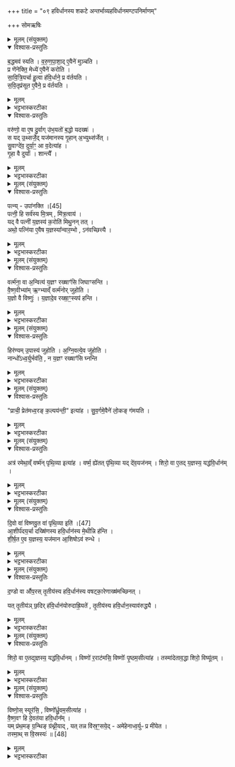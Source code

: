 +++
title = "०९ हविर्धानस्य शकटे अन्तर्भाव्यहविर्धानमण्टपनिर्माणम्"

+++
सोमऋषिः

<details><summary>मूलम् (संयुक्तम्)</summary>

ब॒द्धमव॑ स्यति वरुणपा॒शादे॒वैने॑ मुञ्चति॒ प्र णे॑नेक्ति॒ मेध्ये॑ ए॒वैने॑ करोति सावित्रि॒यर्चा हु॒त्वा ह॑वि॒र्धाने॒ प्र व॑र्तयति सवि॒तृप्र॑सूत ए॒वैने॒ प्र व॑र्तयति॒ वरु॑णो॒ वा ए॒ष दु॒र्वागु॑भ॒यतो॑ ब॒द्धो यदख्ष॒स्स यदु॒थ्सर्जे॒द्यज॑मानस्य गृ॒हान॒भ्युथ्स॑र्जेत् सु॒वाग्दे॑व॒ दुर्या॒ꣳ॒ आ व॒देत्या॑ह गृ॒हा वै दुर्या॒श्शान्त्यै॒
</details>

<details open><summary>विश्वास-प्रस्तुतिः</summary>

ब॒द्धमव॑ स्यति । व॒रु॒ण॒पा॒शा॒द् ए॒वैने॑ मुञ्चति ।   
प्र णे॑नेक्ति॒ मेध्ये॑ ए॒वैने॑ करोति ।  
सा॒वि॒त्रि॒यर्चा हु॒त्वा ह॑वि॒र्धाने॒ प्र व॑र्तयति ।  
स॒वि॒तृप्र॑सूत ए॒वैने॒ प्र व॑र्तयति ।  
</details>

<details><summary>मूलम्</summary>

ब॒द्धमव॑ स्यति । व॒रु॒ण॒पा॒शा॒द् ए॒वैने॑ मुञ्चति ।   
प्र णे॑नेक्ति॒ मेध्ये॑ ए॒वैने॑ करोति ।  
सा॒वि॒त्रि॒यर्चा हु॒त्वा ह॑वि॒र्धाने॒ प्र व॑र्तयति ।  
स॒वि॒तृप्र॑सूत ए॒वैने॒ प्र व॑र्तयति ।  
</details>

<details><summary>भट्टभास्करटीका</summary>

1बद्धमिति ॥ बद्धं हविर्धानयोरक्षमवस्यति मुञ्चतीति विधिः । वरुणपाशादेव एने हविर्धाने वरुणदेवते मुञ्चति । प्रणेनेक्ति क्षालयति । मेध्ये मेधार्हे एने करोति । सावित्र्यर्चा 'युञ्जते मन उत' इत्येतया सवितृप्रसूतः सवित्रा प्रसूतः सवित्राऽनुज्ञातः ।
</details>

<details open><summary>विश्वास-प्रस्तुतिः</summary>

वरु॑णो॒ वा ए॒ष दु॒र्वाग् उ॑भ॒यतो॑ ब॒द्धो यदख्षः॑ ।  
स यद् उ॒थ्सर्जे॒द् यज॑मानस्य गृ॒हान् अ॒भ्युथ्स॑र्जेत् ।  
सु॒वाग्दे॑व॒ दुर्या॒ꣳ॒ आ व॒देत्या॑ह ।  
गृ॒हा वै दुर्याः᳚ । शान्त्यै᳚ ।
</details>

<details><summary>मूलम्</summary>

वरु॑णो॒ वा ए॒ष दु॒र्वाग् उ॑भ॒यतो॑ ब॒द्धो यदख्षः॑ ।  
स यद् उ॒थ्सर्जे॒द् यज॑मानस्य गृ॒हान् अ॒भ्युथ्स॑र्जेत् ।  
सु॒वाग्दे॑व॒ दुर्या॒ꣳ॒ आ व॒देत्या॑ह ।  
गृ॒हा वै दुर्याः᳚ । शान्त्यै᳚ ।
</details>

<details><summary>भट्टभास्करटीका</summary>

वरुणो वा इति । वरुणः खल्वेष दुर्वाक् । दुष्टं वक्तीति दुर्वाक् । यदि वक्ति दुष्टमेव तदिति । 'क्विब्वचि' इत्यादिना क्विब्दीर्घौ, कृदुत्तरपदप्रकृतिस्वरत्वम् । क इत्याह - उभयतः उभाभ्यां बद्धो यदक्षो नाम' स यदुत्सर्जेत् शब्दं करोति यजमानस्य गृहानभ्युत्सर्जेत् । तान् लक्षीकृत्य शब्दं करोति तेष्वरिष्टं करोति तदोत्सर्जनेन, तस्मात् 'सुवाक्' इत्यादि जपेत् इति । गृहा वै दुर्याः यजमानसंबन्धिनोभिप्रेताः । तदुत्सर्जनशान्यै भवतीति ॥
</details>

<details><summary>मूलम् (संयुक्तम्)</summary>

पत्नी᳚ [45]  
उपा॑नक्ति॒ पत्नी॒ हि सर्व॑स्य मि॒त्रम्मि॑त्र॒त्वाय॒ यद्वै पत्नी॑ य॒ज्ञस्य॑ क॒रोति॑ मिथु॒नन्तदथो॒ पत्नि॑या ए॒वैष य॒ज्ञस्या᳚न्वार॒म्भोऽन॑वच्छित्त्यै॒
</details>

<details open><summary>विश्वास-प्रस्तुतिः</summary>

पत्न्य् - उपा॑नक्ति ।[45]  
पत्नी॒ हि सर्व॑स्य मि॒त्रम् , मि॑त्र॒त्वाय॑ ।  
यद् वै पत्नी॑ य॒ज्ञस्य॑ क॒रोति॑ मिथु॒नन् तत् ।   
अथो॒ पत्नि॑या ए॒वैष य॒ज्ञस्या᳚न्वार॒म्भो , ऽन॑वच्छित्त्यै ।
</details>

<details><summary>मूलम्</summary>

पत्न्य् - उपा॑नक्ति ।[45]  
पत्नी॒ हि सर्व॑स्य मि॒त्रम् , मि॑त्र॒त्वाय॑ ।  
यद् वै पत्नी॑ य॒ज्ञस्य॑ क॒रोति॑ मिथु॒नन् तत् ।   
अथो॒ पत्नि॑या ए॒वैष य॒ज्ञस्या᳚न्वार॒म्भो , ऽन॑वच्छित्त्यै ।
</details>

<details><summary>भट्टभास्करटीका</summary>

2पत्नी अक्षधुरे उपानक्तीति विधिः ॥ पत्नी हि सर्वस्य मित्रं मित्रमिव; स्त्रीत्वात् । तस्मात्तया कृतमुपाञ्जनं मित्रत्वाय भवति वरुणस्य वा अक्षस्य वा । यद्वा इत्यादि । व्याख्यातम् ॥
</details>

<details><summary>मूलम् (संयुक्तम्)</summary>

वर्त्म॑ना॒ वा अ॒न्वित्य॑ य॒ज्ञꣳ रख्षाꣳ॑सि जिघाꣳसन्ति वैष्ण॒वीभ्या॑मृ॒ग्भ्याव्वँर्त्म॑नोर्जुहोति य॒ज्ञो वै विष्णु॑र्य॒ज्ञादे॒व रख्षा॒ꣳ॒स्यप॑ हन्ति॒
</details>

<details open><summary>विश्वास-प्रस्तुतिः</summary>

वर्त्म॑ना॒ वा अ॒न्वित्य॑ य॒ज्ञꣳ रख्षाꣳ॑सि जिघाꣳसन्ति ।  
वै॒ष्ण॒वीभ्या॑म् ऋ॒ग्भ्याव्ँ वर्त्म॑नोर् जुहोति ।  
य॒ज्ञो वै विष्णुः॑ ।
य॒ज्ञादे॒व रख्षा॒ꣳ॒स्यप॑ हन्ति ।
</details>

<details><summary>मूलम्</summary>

वर्त्म॑ना॒ वा अ॒न्वित्य॑ य॒ज्ञꣳ रख्षाꣳ॑सि जिघाꣳसन्ति ।  
वै॒ष्ण॒वीभ्या॑म् ऋ॒ग्भ्याव्ँ वर्त्म॑नोर् जुहोति ।  
य॒ज्ञो वै विष्णुः॑ ।
य॒ज्ञादे॒व रख्षा॒ꣳ॒स्यप॑ हन्ति ।
</details>

<details><summary>भट्टभास्करटीका</summary>

3वर्त्मनेत्यादि ॥ वर्त्मना शकटमार्गेण अन्वित्यानुप्रविश्य यज्ञं रक्षांसि जिघांसन्ति हन्तुमिच्छन्ति तस्माद्वैष्णवीभ्यामृग्भ्यां वर्त्मनोर्जुहोति 'इद विष्णुः' , 'इरावती धेनुमती'39 इति द्वाभ्यां वर्त्मनोर्जुहोति । प्राधान्याद्दक्षिणस्योभयोः । उभयोर्वैकैकस्मिन् । यज्ञो वा इत्यादि । अयमेव वर्त्महोमलक्षणो यज्ञो विष्णुमन्त्रयोरुच्यते । तस्मादस्मादेव यज्ञान्निमित्ताद्रक्षांस्यपहन्ति ॥
</details>

<details><summary>मूलम् (संयुक्तम्)</summary>

हिर॑ण्यमु॒पास्य॑ जुहोत्यग्नि॒वत्ये॒व जु॑होति॒ नान्धो᳚ऽध्व॒र्युर्भव॑ति॒ न य॒ज्ञꣳ रख्षाꣳ॑सि घ्नन्ति॒
</details>

<details open><summary>विश्वास-प्रस्तुतिः</summary>

हिर॑ण्यम् उ॒पास्य॑ जुहोति ।
अ॒ग्नि॒वत्ये॒व जु॑होति ।  
नान्धो᳚ऽध्व॒र्युर्भव॑ति॒ , न य॒ज्ञꣳ रख्षाꣳ॑सि घ्नन्ति
</details>

<details><summary>मूलम्</summary>

हिर॑ण्यम् उ॒पास्य॑ जुहोति ।
अ॒ग्नि॒वत्ये॒व जु॑होति ।  
नान्धो᳚ऽध्व॒र्युर्भव॑ति॒ , न य॒ज्ञꣳ रख्षाꣳ॑सि घ्नन्ति
</details>

<details><summary>भट्टभास्करटीका</summary>

4यदध्वर्युरित्यादि ॥ गतम् ॥ +++(सम्पादकटिप्पनी - व्याख्यानमन्यत्र मृग्यम्)+++
</details>

<details><summary>मूलम् (संयुक्तम्)</summary>

प्राची॒ प्रेत॑मध्व॒रङ्क॒ल्पय॑न्ती॒ इत्या॑ह सुव॒र्गमे॒वैने॑ लो॒कङ्ग॑मय॒त्य्
</details>

<details open><summary>विश्वास-प्रस्तुतिः</summary>

"प्राची॒ प्रेत॑मध्व॒रङ् क॒ल्पय॑न्ती॒" इत्या॑ह ।
सु॒व॒र्गमे॒वैने॑ लो॒कङ् ग॑मयति ।
</details>

<details><summary>मूलम्</summary>

"प्राची॒ प्रेत॑मध्व॒रङ् क॒ल्पय॑न्ती॒" इत्या॑ह ।
सु॒व॒र्गमे॒वैने॑ लो॒कङ् ग॑मयति ।
</details>

<details><summary>भट्टभास्करटीका</summary>

5'प्राची' इत्यादिहविर्धानप्रवर्तनमन्त्रः । तं व्याचष्टे - सुवर्गमिति ॥ तस्मात्प्राचीप्रेतमित्याह यस्माच्चाध्वरं कल्पयन्ति प्रेतमित्याह तेन हेतुना एने हविर्धाने सुवर्गं सुष्ठु गन्तव्यं लोक स्थानं हविर्धानगृहं गमयति । तत्र गमने हि तदुभयमुपपद्यते इति ॥
</details>

<details><summary>मूलम् (संयुक्तम्)</summary>

अत्र॑ रमेथा॒व्ँवर्ष्म॑न्पृथि॒व्या इत्या॑ह॒ वर्ष्म॒ ह्ये॑तत्पृ॑थि॒व्या यद्दे॑व॒यज॑न॒ꣳ॒ शिरो॒ वा ए॒तद्य॒ज्ञस्य॒ यद्ध॑वि॒र्धान॑न्
</details>

<details open><summary>विश्वास-प्रस्तुतिः</summary>

अत्र॑ रमेथा॒व्ँ वर्ष्म॑न् पृथि॒व्या इत्या॑ह ।
वर्ष्म॒ ह्ये॑तत् पृ॑थि॒व्या यद् दे॑व॒यज॑नम् ।
शिरो॒ वा ए॒तद् य॒ज्ञस्य॒ यद्ध॑वि॒र्धान॑म् ।
</details>

<details><summary>मूलम्</summary>

अत्र॑ रमेथा॒व्ँ वर्ष्म॑न् पृथि॒व्या इत्या॑ह ।
वर्ष्म॒ ह्ये॑तत् पृ॑थि॒व्या यद् दे॑व॒यज॑नम् ।
शिरो॒ वा ए॒तद् य॒ज्ञस्य॒ यद्ध॑वि॒र्धान॑म् ।
</details>

<details><summary>भट्टभास्करटीका</summary>

6'अत्र'41 इति स्थापनमन्त्रः । तयोरेतद्धविर्धानं पृथिव्याः वर्ष्म उच्छ्रितं स्थानमेतत् । किम्? यत्र देवा इज्यन्ते तच्च हविर्धानमिति, तदधीनत्वाद्यज्ञस्य । शिरो वा इति । यज्ञस्यैतच्छिर इव प्राधान्यात् यद्धविर्धानं नाम ॥
</details>

<details><summary>मूलम् (संयुक्तम्)</summary>

दि॒वो वा॑ विष्णवु॒त वा॑ पृथि॒व्याः [47]  
इत्या॒शीर्प॑दय॒र्चा दख्षि॑णस्य हवि॒र्धान॑स्य मे॒थीन्नि ह॑न्ति शीर्ष॒त ए॒व य॒ज्ञस्य॒ यज॑मान आ॒शिषोऽव॑ रुन्द्धे
</details>

<details open><summary>विश्वास-प्रस्तुतिः</summary>

दि॒वो वा॑ विष्णवु॒त वा॑ पृथि॒व्या इति॑ ।[47]  
आ॒शीर्प॑दय॒र्चा दख्षि॑णस्य हवि॒र्धान॑स्य मे॒थीन्नि ह॑न्ति ।  
शी॒र्ष॒त ए॒व य॒ज्ञस्य॒ यज॑मान आ॒शिषोऽव॑ रुन्धे ।  
</details>

<details><summary>मूलम्</summary>

दि॒वो वा॑ विष्णवु॒त वा॑ पृथि॒व्या इति॑ ।[47]  
आ॒शीर्प॑दय॒र्चा दख्षि॑णस्य हवि॒र्धान॑स्य मे॒थीन्नि ह॑न्ति ।  
शी॒र्ष॒त ए॒व य॒ज्ञस्य॒ यज॑मान आ॒शिषोऽव॑ रुन्धे ।  
</details>

<details><summary>भट्टभास्करटीका</summary>

7दिव इत्यादि विधिः ॥ आशीर्पदया आशीः आशासनीया अभिलषितविशेषाः पादेपादे यस्यां सा आशीर्पदा । 'पादस्य' इति लोपे, 'टाबृचि' इति टाप्, 'पादः पत्' इति पद्भावः, विसर्जनीयाभावश्छान्दसः । यज्ञस्य शिरस्तः .आशिषोवरुन्धे ॥
</details>

<details><summary>मूलम् (संयुक्तम्)</summary>

द॒ण्डो वा औ॑प॒रस्तृ॒तीय॑स्य हवि॒र्धान॑स्य वषट्का॒रेणाख्ष॑मच्छिन॒द्यत्तृ॒तीय॑ञ्छ॒दिर्ह॑वि॒र्धान॑योरुदाह्रि॒यते॑ तृ॒तीय॑स्य हवि॒र्धान॒स्याव॑रुद्ध्यै॒
</details>

<details open><summary>विश्वास-प्रस्तुतिः</summary>

द॒ण्डो वा औ॑प॒रस् तृ॒तीय॑स्य हवि॒र्धान॑स्य वषट्का॒रेणाख्ष॑मच्छिनत् ।   

यत् तृ॒तीय॑ञ् छ॒दिर् ह॑वि॒र्धान॑योरुदाह्रि॒यते॑ , तृ॒तीय॑स्य हवि॒र्धान॒स्याव॑रुद्ध्यै ।
</details>

<details><summary>मूलम्</summary>

द॒ण्डो वा औ॑प॒रस् तृ॒तीय॑स्य हवि॒र्धान॑स्य वषट्का॒रेणाख्ष॑मच्छिनत् ।   

यत् तृ॒तीय॑ञ् छ॒दिर् ह॑वि॒र्धान॑योरुदाह्रि॒यते॑ , तृ॒तीय॑स्य हवि॒र्धान॒स्याव॑रुद्ध्यै ।
</details>

<details><summary>भट्टभास्करटीका</summary>

8दण्ड इत्यादि ॥ उपरस्य पुत्रः औपरः दण्डो नाम तृतीयहविर्धानस्याक्षं वषट्कारेणाच्छिनत् । यदि हविर्धानयोरुदाह्रियते उपर्याह्रियते तृतीयं छदिः तृतीयस्य हविर्धानस्यावरुद्ध्यै भवति अक्षस्य छिन्नत्वाच्छदिर्मात्रमेव हविर्धानत्वेन रूप्यते ॥
</details>

<details><summary>मूलम् (संयुक्तम्)</summary>

शिरो॒ वा ए॒तद्य॒ज्ञस्य॒ यद्ध॑वि॒र्धान॒व्ँविष्णो॑ र॒राट॑मसि॒ विष्णोः᳚ पृ॒ष्ठम॒सीत्या॑ह॒ तस्मा॑देताव॒द्धा शिरो॒ विष्यू॑तँ॒व्   
</details>

<details open><summary>विश्वास-प्रस्तुतिः</summary>

शिरो॒ वा ए॒तद्य॒ज्ञस्य॒ यद्ध॑वि॒र्धानम् ।
विष्णो॑ र॒राट॑मसि॒ विष्णोः᳚ पृ॒ष्ठम॒सीत्या॑ह ।
तस्मा॑देताव॒द्धा शिरो॒ विष्यू॑तम् ।
</details>

<details><summary>मूलम्</summary>

शिरो॒ वा ए॒तद्य॒ज्ञस्य॒ यद्ध॑वि॒र्धानम् ।
विष्णो॑ र॒राट॑मसि॒ विष्णोः᳚ पृ॒ष्ठम॒सीत्या॑ह ।
तस्मा॑देताव॒द्धा शिरो॒ विष्यू॑तम् ।
</details>

<details><summary>भट्टभास्करटीका</summary>

9शिर इत्यादि ॥ गतम् । हविर्धानशालानिमित्तमिदमुपलक्षणमिदमेव प्रतिपादयितुं मन्त्रद्वयोपादानम् । एतावद्धविर्धानमेव शिरस्थानीयं, यावत्प्रकारं विष्यूतं तावत्प्रकारं प्रजानां शिरो विष्यूतं विविधं स्यूतम् । अस्य च त्रिशब्दादित्वात्त्रिधा विष्यूतमिति गम्यते । यथोक्तं - 'तस्मान्नवधा शिरः' इति 'ते त्रयस्त्रिकपालाः'43 इति च । 'बहुगणवतु' इति संख्यात्वात् संख्याया विधार्थे धा, सिवेर्निष्ठायां 'छ्वोश्शूडनुनासिके च' इत्यूठ्, 'गतिरनन्तरः' इति गतेः प्रकृतिस्वरत्वम् ॥
</details>

<details><summary>मूलम् (संयुक्तम्)</summary>

विष्णो॒स्स्यूर॑सि॒ विष्णो᳚र्ध्रु॒वम॒सीत्या॑ह वैष्ण॒वꣳ हि दे॒वत॑या हवि॒र्धान॒य्ँयम्प्र॑थ॒मङ्ग्र॒न्थिङ्ग्र॑थ्नी॒याद्यत्तन्न वि॑स्र॒ꣳ॒सये॒दमे॑हेनाध्व॒र्युᳶ प्र मी॑येत॒ तस्मा॒थ्स वि॒स्रस्यः॑ ॥ [48]  
</details>

<details open><summary>विश्वास-प्रस्तुतिः</summary>

विष्णो॒स् स्यूर॑सि॒ , विष्णो᳚र्ध्रु॒वम॒सीत्या॑ह ।  
वै॒ष्ण॒वꣳ हि दे॒वत॑या हवि॒र्धान᳚म् ।  
यम् प्र॑थ॒मङ् ग्र॒न्थिङ् ग्र॑थ्नी॒याद् , यत् तन्न वि॑स्र॒ꣳ॒सये॒द् - अमे॑हेनाध्व॒र्युᳶ प्र मी॑येत ।  
तस्मा॒थ् स वि॒स्रस्यः॑ ॥ [48]  
</details>

<details><summary>मूलम्</summary>

विष्णो॒स् स्यूर॑सि॒ , विष्णो᳚र्ध्रु॒वम॒सीत्या॑ह ।  
वै॒ष्ण॒वꣳ हि दे॒वत॑या हवि॒र्धान᳚म् ।  
यम् प्र॑थ॒मङ् ग्र॒न्थिङ् ग्र॑थ्नी॒याद् , यत् तन्न वि॑स्र॒ꣳ॒सये॒द् - अमे॑हेनाध्व॒र्युᳶ प्र मी॑येत ।  
तस्मा॒थ् स वि॒स्रस्यः॑ ॥ [48]  
</details>

<details><summary>भट्टभास्करटीका</summary>

10विष्णोरित्यादि ॥ अवशेषमन्त्राणामुपलक्षणम् । वैष्णवमिति । देवतासंबन्धेन हविर्धानं वैष्णवम् । यमित्यादि । गतम् । अमेहो मेहनिरोधः । तस्माद्ग्रन्थिं मोचयति ॥

इति षष्ठे द्वितीये नवमोनुवाकः ॥  
</details>
